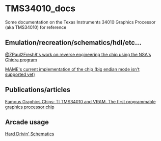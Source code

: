 # TMS34010_docs
Some documentation on the Texas Instruments 34010 Graphics Processor (aka TMS34010) for reference

## Emulation/recreation/schematics/hdl/etc...

[@ZPaul2Fresh8's work on reverse engineering the chip using the NSA's Ghidra program](https://github.com/ZPaul2Fresh8/Ghidra_TMS34010)

[MAME's current implementation of the chip (big endian mode isn't supported yet)](https://github.com/mamedev/mame/blob/master/src/devices/cpu/tms34010/tms34010.cpp)

## Publications/articles

[Famous Graphics Chips: TI TMS34010 and VRAM. The first programmable graphics processor chip](https://www.computer.org/publications/tech-news/chasing-pixels/Famous-Graphics-Chips-IBMs-professional-graphics-the-PGC-and-8514A/Famous-Graphics-Chips-TI-TMS34010-and-VRAM)

## Arcade usage

[Hard Drivin' Schematics](https://web.archive.org/web/20220725133542/http://jmargolin.com/schem/schems.htm)
